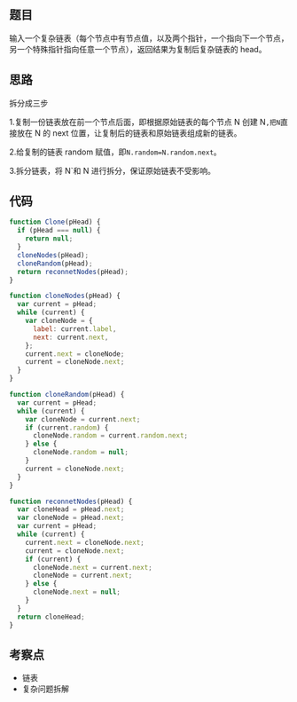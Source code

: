 <!--
 * @Author: 朽木白
 * @Date: 2022-09-03 16:54:39
 * @LastEditors: 1547702880@qq.com
 * @LastEditTime: 2022-09-03 17:10:00
 * @Description:
-->

## 题目

输入一个复杂链表（每个节点中有节点值，以及两个指针，一个指向下一个节点，另一个特殊指针指向任意一个节点），返回结果为复制后复杂链表的 head。

## 思路

拆分成三步

1.复制一份链表放在前一个节点后面，即根据原始链表的每个节点 N 创建 N`,把N`直接放在 N 的 next 位置，让复制后的链表和原始链表组成新的链表。

2.给复制的链表 random 赋值，即`N.random=N.random.next`。

3.拆分链表，将 N`和 N 进行拆分，保证原始链表不受影响。

## 代码

```js
function Clone(pHead) {
  if (pHead === null) {
    return null;
  }
  cloneNodes(pHead);
  cloneRandom(pHead);
  return reconnetNodes(pHead);
}

function cloneNodes(pHead) {
  var current = pHead;
  while (current) {
    var cloneNode = {
      label: current.label,
      next: current.next,
    };
    current.next = cloneNode;
    current = cloneNode.next;
  }
}

function cloneRandom(pHead) {
  var current = pHead;
  while (current) {
    var cloneNode = current.next;
    if (current.random) {
      cloneNode.random = current.random.next;
    } else {
      cloneNode.random = null;
    }
    current = cloneNode.next;
  }
}

function reconnetNodes(pHead) {
  var cloneHead = pHead.next;
  var cloneNode = pHead.next;
  var current = pHead;
  while (current) {
    current.next = cloneNode.next;
    current = cloneNode.next;
    if (current) {
      cloneNode.next = current.next;
      cloneNode = current.next;
    } else {
      cloneNode.next = null;
    }
  }
  return cloneHead;
}
```

## 考察点

- 链表
- 复杂问题拆解
